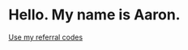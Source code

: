 # Hello. My name is Aaron. 

<div class="invitation-codes invitation-codes-badge1" data-type="badge1" data-product=""><a class="" href="https://invitation.codes/" data-type="badge1">Use my referral codes</a></div>
<script async defer src="//invitation.codes/embed/user/wn4Y2sR-U/embed.js"></script>
